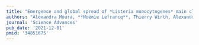 ```yaml
---
title: "Emergence and global spread of *Listeria monocytogenes* main clinical clonal complex"
authors: "Alexandra Moura, **Noémie Lefrancq**, Thierry Wirth, Alexandre Leclercq, Vitor Borges, Brent Gilpin, Timothy J. Dallman, Joachim Frey, Eelco Franz, Eva M. Nielsen, Juno Thomas, Arthur Pightling, Benjamin P. Howden, Cheryl L. Tarr, Peter Gerner-Smidth, Simon Cauchemez, Henrik Salje, Sylvain Brisse, Marc Lecuit, Listeria CC1 Study Group."
journal: 'Science Advances'
pub_date: '2021-12-01'
pmid: '34851675'
---
```

